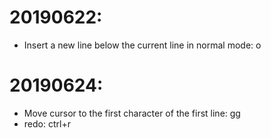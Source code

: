 # 20190622: 
* Insert a new line below the current line in normal mode: o
# 20190624:
* Move cursor to the first character of the first line: gg
* redo: ctrl+r
